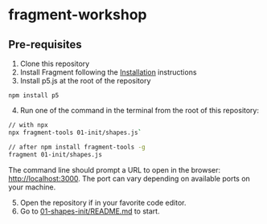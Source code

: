 # fragment-workshop

## Pre-requisites

1. Clone this repository
2. Install Fragment following the [Installation](https://github.com/raphaelameaume/fragment) instructions
3. Install p5.js at the root of the repository

```
npm install p5
```

4. Run one of the command in the terminal from the root of this repository:

```bash
// with npx
npx fragment-tools 01-init/shapes.js`

// after npm install fragment-tools -g
fragment 01-init/shapes.js
```

The command line should prompt a URL to open in the browser: [http://localhost:3000](http://localhost:3000). The port can vary depending on available ports on your machine.

5. Open the repository if in your favorite code editor.
6. Go to [01-shapes-init/README.md](./01-shapes-init/README.md) to start.
